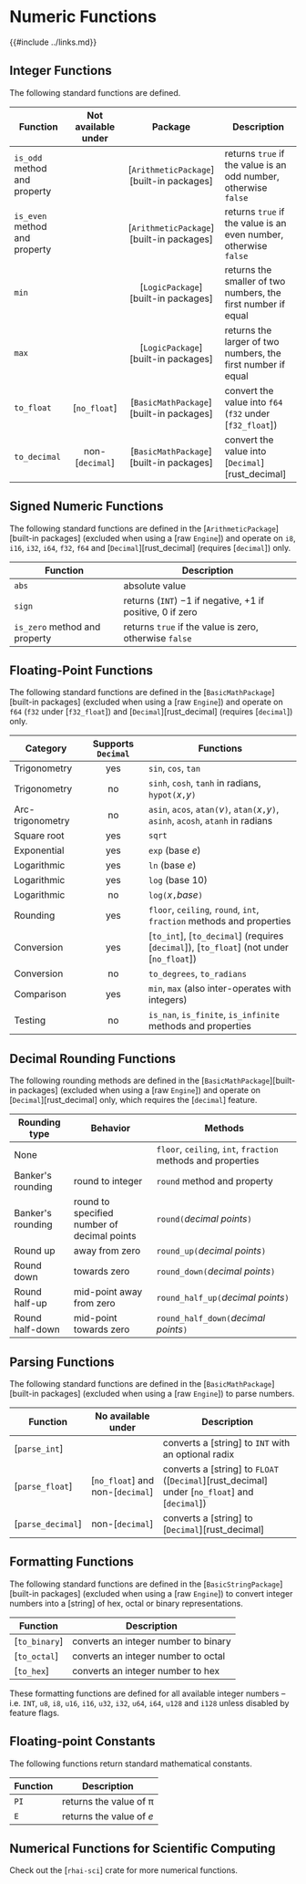 Numeric Functions
=================

{{#include ../links.md}}


Integer Functions
-----------------

The following standard functions are defined.

| Function                      | Not available under |                 Package                  | Description                                                      |
| ----------------------------- | :-----------------: | :--------------------------------------: | ---------------------------------------------------------------- |
| `is_odd` method and property  |                     | [`ArithmeticPackage`][built-in packages] | returns `true` if the value is an odd number, otherwise `false`  |
| `is_even` method and property |                     | [`ArithmeticPackage`][built-in packages] | returns `true` if the value is an even number, otherwise `false` |
| `min`                         |                     |   [`LogicPackage`][built-in packages]    | returns the smaller of two numbers, the first number if equal    |
| `max`                         |                     |   [`LogicPackage`][built-in packages]    | returns the larger of two numbers, the first number if equal     |
| `to_float`                    |    [`no_float`]     | [`BasicMathPackage`][built-in packages]  | convert the value into `f64` (`f32` under [`f32_float`])         |
| `to_decimal`                  |   non-[`decimal`]   | [`BasicMathPackage`][built-in packages]  | convert the value into [`Decimal`][rust_decimal]                 |


Signed Numeric Functions
------------------------

The following standard functions are defined in the [`ArithmeticPackage`][built-in packages]
(excluded when using a [raw `Engine`]) and operate on `i8`, `i16`, `i32`, `i64`, `f32`, `f64` and
[`Decimal`][rust_decimal] (requires [`decimal`]) only.

| Function                      | Description                                                    |
| ----------------------------- | -------------------------------------------------------------- |
| `abs`                         | absolute value                                                 |
| `sign`                        | returns (`INT`) −1 if negative, &plus;1 if positive, 0 if zero |
| `is_zero` method and property | returns `true` if the value is zero, otherwise `false`         |


Floating-Point Functions
------------------------

The following standard functions are defined in the [`BasicMathPackage`][built-in packages]
(excluded when using a [raw `Engine`]) and operate on `f64` (`f32` under [`f32_float`]) and
[`Decimal`][rust_decimal] (requires [`decimal`]) only.

| Category         | Supports `Decimal` | Functions                                                                                |
| ---------------- | :----------------: | ---------------------------------------------------------------------------------------- |
| Trigonometry     |        yes         | `sin`, `cos`, `tan`                                                                      |
| Trigonometry     |         no         | `sinh`, `cosh`, `tanh` in radians, `hypot(`_x_`,`_y_`)`                                  |
| Arc-trigonometry |         no         | `asin`, `acos`, `atan(`_v_`)`, `atan(`_x_`,`_y_`)`, `asinh`, `acosh`, `atanh` in radians |
| Square root      |        yes         | `sqrt`                                                                                   |
| Exponential      |        yes         | `exp` (base _e_)                                                                         |
| Logarithmic      |        yes         | `ln` (base _e_)                                                                          |
| Logarithmic      |        yes         | `log` (base 10)                                                                          |
| Logarithmic      |         no         | `log(`_x_`,`_base_`)`                                                                    |
| Rounding         |        yes         | `floor`, `ceiling`, `round`, `int`, `fraction` methods and properties                    |
| Conversion       |        yes         | [`to_int`], [`to_decimal`] (requires [`decimal`]), [`to_float`] (not under [`no_float`]) |
| Conversion       |         no         | `to_degrees`, `to_radians`                                                               |
| Comparison       |        yes         | `min`, `max` (also inter-operates with integers)                                         |
| Testing          |         no         | `is_nan`, `is_finite`, `is_infinite` methods and properties                              |


Decimal Rounding Functions
--------------------------

The following rounding methods are defined in the [`BasicMathPackage`][built-in packages]
(excluded when using a [raw `Engine`]) and operate on [`Decimal`][rust_decimal] only,
which requires the [`decimal`] feature.

| Rounding type     | Behavior                                    | Methods                                                      |
| ----------------- | ------------------------------------------- | ------------------------------------------------------------ |
| None              |                                             | `floor`, `ceiling`, `int`, `fraction` methods and properties |
| Banker's rounding | round to integer                            | `round` method and property                                  |
| Banker's rounding | round to specified number of decimal points | `round(`_decimal points_`)`                                  |
| Round up          | away from zero                              | `round_up(`_decimal points_`)`                               |
| Round down        | towards zero                                | `round_down(`_decimal points_`)`                             |
| Round half-up     | mid-point away from zero                    | `round_half_up(`_decimal points_`)`                          |
| Round half-down   | mid-point towards zero                      | `round_half_down(`_decimal points_`)`                        |


Parsing Functions
-----------------

The following standard functions are defined in the [`BasicMathPackage`][built-in packages]
(excluded when using a [raw `Engine`]) to parse numbers.

| Function          |        No available under        | Description                                                                                   |
| ----------------- | :------------------------------: | --------------------------------------------------------------------------------------------- |
| [`parse_int`]     |                                  | converts a [string] to `INT` with an optional radix                                           |
| [`parse_float`]   | [`no_float`] and non-[`decimal`] | converts a [string] to `FLOAT` ([`Decimal`][rust_decimal] under [`no_float`] and [`decimal`]) |
| [`parse_decimal`] |         non-[`decimal`]          | converts a [string] to [`Decimal`][rust_decimal]                                              |


Formatting Functions
--------------------

The following standard functions are defined in the [`BasicStringPackage`][built-in packages]
(excluded when using a [raw `Engine`]) to convert integer numbers into a [string] of hex, octal
or binary representations.

| Function      | Description                          |
| ------------- | ------------------------------------ |
| [`to_binary`] | converts an integer number to binary |
| [`to_octal`]  | converts an integer number to octal  |
| [`to_hex`]    | converts an integer number to hex    |

These formatting functions are defined for all available integer numbers &ndash; i.e. `INT`, `u8`,
`i8`, `u16`, `i16`, `u32`, `i32`, `u64`, `i64`, `u128` and `i128` unless disabled by feature flags.


Floating-point Constants
------------------------

The following functions return standard mathematical constants.

| Function | Description               |
| -------- | ------------------------- |
| `PI`     | returns the value of &pi; |
| `E`      | returns the value of _e_  |


Numerical Functions for Scientific Computing
--------------------------------------------

Check out the [`rhai-sci`] crate for more numerical functions.
